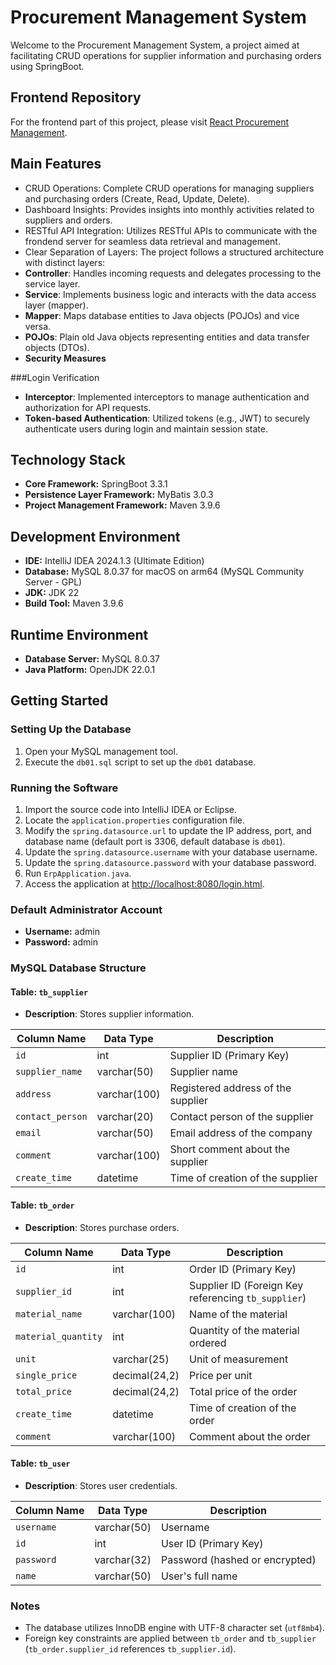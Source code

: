 # Procurement Management System

Welcome to the Procurement Management System, a project aimed at facilitating CRUD operations for supplier information and purchasing orders using SpringBoot.

## Frontend Repository

For the frontend part of this project, please visit [React Procurement Management](https://github.com/qiyao-liu/react-procurement-management).

## Main Features

- CRUD Operations: Complete CRUD operations for managing suppliers and purchasing orders (Create, Read, Update, Delete).
- Dashboard Insights: Provides insights into monthly activities related to suppliers and orders.
- RESTful API Integration: Utilizes RESTful APIs to communicate with the frondend server for seamless data retrieval and management.
- Clear Separation of Layers: The project follows a structured architecture with distinct layers:
- **Controller**: Handles incoming requests and delegates processing to the service layer.
- **Service**: Implements business logic and interacts with the data access layer (mapper).
- **Mapper**: Maps database entities to Java objects (POJOs) and vice versa.
- **POJOs**: Plain old Java objects representing entities and data transfer objects (DTOs).
- **Security Measures**

###Login Verification

- **Interceptor**: Implemented interceptors to manage authentication and authorization for API requests.
- **Token-based Authentication**: Utilized tokens (e.g., JWT) to securely authenticate users during login and maintain session state.

## Technology Stack

- **Core Framework:** SpringBoot 3.3.1
- **Persistence Layer Framework:** MyBatis 3.0.3
- **Project Management Framework:** Maven 3.9.6

## Development Environment

- **IDE:** IntelliJ IDEA 2024.1.3 (Ultimate Edition)
- **Database:** MySQL 8.0.37 for macOS on arm64 (MySQL Community Server - GPL)
- **JDK:** JDK 22
- **Build Tool:** Maven 3.9.6

## Runtime Environment

- **Database Server:** MySQL 8.0.37
- **Java Platform:** OpenJDK 22.0.1

## Getting Started

### Setting Up the Database

1. Open your MySQL management tool.
2. Execute the `db01.sql` script to set up the `db01` database.

### Running the Software

1. Import the source code into IntelliJ IDEA or Eclipse.
2. Locate the `application.properties` configuration file.
3. Modify the `spring.datasource.url` to update the IP address, port, and database name (default port is 3306, default database is `db01`).
4. Update the `spring.datasource.username` with your database username.
5. Update the `spring.datasource.password` with your database password.
6. Run `ErpApplication.java`.
7. Access the application at [http://localhost:8080/login.html](http://localhost:8080/login.html).

### Default Administrator Account

- **Username:** admin
- **Password:** admin

### MySQL Database Structure

#### Table: `tb_supplier`

- **Description**: Stores supplier information.

| Column Name     | Data Type        | Description                                          |
|-----------------|------------------|------------------------------------------------------|
| `id`            | int              | Supplier ID (Primary Key)                            |
| `supplier_name` | varchar(50)      | Supplier name                                        |
| `address`       | varchar(100)     | Registered address of the supplier                   |
| `contact_person`| varchar(20)      | Contact person of the supplier                       |
| `email`         | varchar(50)      | Email address of the company                         |
| `comment`       | varchar(100)     | Short comment about the supplier                     |
| `create_time`   | datetime         | Time of creation of the supplier                    |

#### Table: `tb_order`

- **Description**: Stores purchase orders.

| Column Name       | Data Type        | Description                                          |
|-------------------|------------------|------------------------------------------------------|
| `id`              | int              | Order ID (Primary Key)                               |
| `supplier_id`     | int              | Supplier ID (Foreign Key referencing `tb_supplier`)  |
| `material_name`   | varchar(100)     | Name of the material                                |
| `material_quantity`| int             | Quantity of the material ordered                    |
| `unit`            | varchar(25)      | Unit of measurement                                 |
| `single_price`    | decimal(24,2)    | Price per unit                                       |
| `total_price`     | decimal(24,2)    | Total price of the order                             |
| `create_time`     | datetime         | Time of creation of the order                        |
| `comment`         | varchar(100)     | Comment about the order                              |

#### Table: `tb_user`

- **Description**: Stores user credentials.

| Column Name | Data Type   | Description                             |
|-------------|-------------|-----------------------------------------|
| `username`  | varchar(50) | Username                                |
| `id`        | int         | User ID (Primary Key)                   |
| `password`  | varchar(32) | Password (hashed or encrypted)          |
| `name`      | varchar(50) | User's full name                        |

### Notes

- The database utilizes InnoDB engine with UTF-8 character set (`utf8mb4`).
- Foreign key constraints are applied between `tb_order` and `tb_supplier` (`tb_order.supplier_id` references `tb_supplier.id`).

